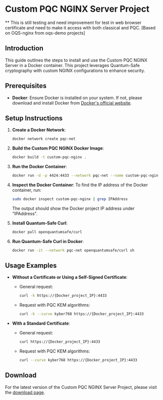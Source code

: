 # Custom PQC NGINX Server Project
 ** This is still testing and need improvement for test in web browser certificate and need to make it access with both classical and PQC. [Based on OQS-nginx from oqs-demo projects]
## Introduction
This guide outlines the steps to install and use the Custom PQC NGINX Server in a Docker container. This project leverages Quantum-Safe cryptography with custom NGINX configurations to enhance security.

## Prerequisites
- **Docker**: Ensure Docker is installed on your system. If not, please download and install Docker from [Docker's official website](https://www.docker.com/get-started).

## Setup Instructions

1. **Create a Docker Network**:
   ```bash
   docker network create pqc-net
   ```

2. **Build the Custom PQC NGINX Docker Image**:
   ```bash
   docker build -t custom-pqc-nginx .
   ```

3. **Run the Docker Container**:
   ```bash
   docker run -d -p 4424:4433 --network pqc-net --name custom-pqc-nginx custom-pqc-nginx
   ```

4. **Inspect the Docker Container**:
   To find the IP address of the Docker container, run:
   ```bash
   sudo docker inspect custom-pqc-nginx | grep IPAddress
   ```
   The output should show the Docker project IP address under "IPAddress".

5. **Install Quantum-Safe Curl**:
   ```bash
   docker pull openquantumsafe/curl
   ```

6. **Run Quantum-Safe Curl in Docker**:
   ```bash
   docker run -it --network pqc-net openquantumsafe/curl sh
   ```

## Usage Examples

- **Without a Certificate or Using a Self-Signed Certificate**:
  - General request:
    ```bash
    curl -k https://{Docker_project_IP}:4433
    ```
  - Request with PQC KEM algorithms:
    ```bash
    curl -k --curve kyber768 https://{Docker_project_IP}:4433
    ```

- **With a Standard Certificate**:
  - General request:
    ```bash
    curl https://{Docker_project_IP}:4433
    ```
  - Request with PQC KEM algorithms:
    ```bash
    curl --curve kyber768 https://{Docker_project_IP}:4433
    ```

## Download
For the latest version of the Custom PQC NGINX Server Project, please visit the [download page](#).

